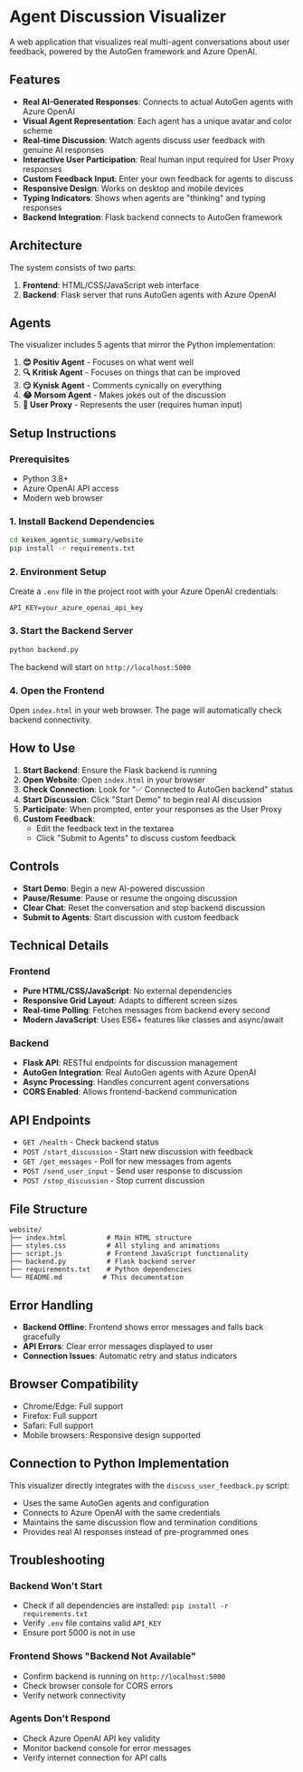 # Agent Discussion Visualizer

A web application that visualizes real multi-agent conversations about user feedback, powered by the AutoGen framework and Azure OpenAI.

## Features

- **Real AI-Generated Responses**: Connects to actual AutoGen agents with Azure OpenAI
- **Visual Agent Representation**: Each agent has a unique avatar and color scheme
- **Real-time Discussion**: Watch agents discuss user feedback with genuine AI responses
- **Interactive User Participation**: Real human input required for User Proxy responses
- **Custom Feedback Input**: Enter your own feedback for agents to discuss
- **Responsive Design**: Works on desktop and mobile devices
- **Typing Indicators**: Shows when agents are "thinking" and typing responses
- **Backend Integration**: Flask backend connects to AutoGen framework

## Architecture

The system consists of two parts:
1. **Frontend**: HTML/CSS/JavaScript web interface
2. **Backend**: Flask server that runs AutoGen agents with Azure OpenAI

## Agents

The visualizer includes 5 agents that mirror the Python implementation:

1. **😊 Positiv Agent** - Focuses on what went well
2. **🔍 Kritisk Agent** - Focuses on things that can be improved
3. **😏 Kynisk Agent** - Comments cynically on everything
4. **😂 Morsom Agent** - Makes jokes out of the discussion
5. **👤 User Proxy** - Represents the user (requires human input)

## Setup Instructions

### Prerequisites

- Python 3.8+
- Azure OpenAI API access
- Modern web browser

### 1. Install Backend Dependencies

```bash
cd keiken_agentic_summary/website
pip install -r requirements.txt
```

### 2. Environment Setup

Create a `.env` file in the project root with your Azure OpenAI credentials:

```env
API_KEY=your_azure_openai_api_key
```

### 3. Start the Backend Server

```bash
python backend.py
```

The backend will start on `http://localhost:5000`

### 4. Open the Frontend

Open `index.html` in your web browser. The page will automatically check backend connectivity.

## How to Use

1. **Start Backend**: Ensure the Flask backend is running
2. **Open Website**: Open `index.html` in your browser
3. **Check Connection**: Look for "✅ Connected to AutoGen backend" status
4. **Start Discussion**: Click "Start Demo" to begin real AI discussion
5. **Participate**: When prompted, enter your responses as the User Proxy
6. **Custom Feedback**: 
   - Edit the feedback text in the textarea
   - Click "Submit to Agents" to discuss custom feedback

## Controls

- **Start Demo**: Begin a new AI-powered discussion
- **Pause/Resume**: Pause or resume the ongoing discussion
- **Clear Chat**: Reset the conversation and stop backend discussion
- **Submit to Agents**: Start discussion with custom feedback

## Technical Details

### Frontend
- **Pure HTML/CSS/JavaScript**: No external dependencies
- **Responsive Grid Layout**: Adapts to different screen sizes
- **Real-time Polling**: Fetches messages from backend every second
- **Modern JavaScript**: Uses ES6+ features like classes and async/await

### Backend
- **Flask API**: RESTful endpoints for discussion management
- **AutoGen Integration**: Real AutoGen agents with Azure OpenAI
- **Async Processing**: Handles concurrent agent conversations
- **CORS Enabled**: Allows frontend-backend communication

## API Endpoints

- `GET /health` - Check backend status
- `POST /start_discussion` - Start new discussion with feedback
- `GET /get_messages` - Poll for new messages from agents
- `POST /send_user_input` - Send user response to discussion
- `POST /stop_discussion` - Stop current discussion

## File Structure

```
website/
├── index.html          # Main HTML structure
├── styles.css          # All styling and animations
├── script.js           # Frontend JavaScript functionality
├── backend.py          # Flask backend server
├── requirements.txt    # Python dependencies
└── README.md          # This documentation
```

## Error Handling

- **Backend Offline**: Frontend shows error messages and falls back gracefully
- **API Errors**: Clear error messages displayed to user
- **Connection Issues**: Automatic retry and status indicators

## Browser Compatibility

- Chrome/Edge: Full support
- Firefox: Full support
- Safari: Full support
- Mobile browsers: Responsive design supported

## Connection to Python Implementation

This visualizer directly integrates with the `discuss_user_feedback.py` script:
- Uses the same AutoGen agents and configuration
- Connects to Azure OpenAI with the same credentials
- Maintains the same discussion flow and termination conditions
- Provides real AI responses instead of pre-programmed ones

## Troubleshooting

### Backend Won't Start
- Check if all dependencies are installed: `pip install -r requirements.txt`
- Verify `.env` file contains valid `API_KEY`
- Ensure port 5000 is not in use

### Frontend Shows "Backend Not Available"
- Confirm backend is running on `http://localhost:5000`
- Check browser console for CORS errors
- Verify network connectivity

### Agents Don't Respond
- Check Azure OpenAI API key validity
- Monitor backend console for error messages
- Verify internet connection for API calls
